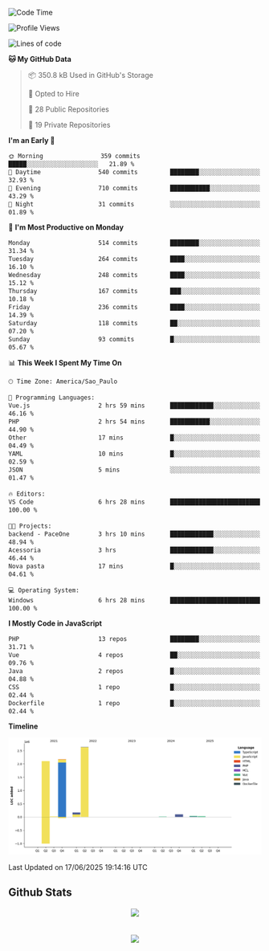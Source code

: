  
<!--START_SECTION:waka-->
![Code Time](http://img.shields.io/badge/Code%20Time-1%2C890%20hrs%2014%20mins-blue)

![Profile Views](http://img.shields.io/badge/Profile%20Views-0-blue)

![Lines of code](https://img.shields.io/badge/From%20Hello%20World%20I%27ve%20Written-7.2%20million%20lines%20of%20code-blue)

**🐱 My GitHub Data** 

> 📦 350.8 kB Used in GitHub's Storage 
 > 
> 💼 Opted to Hire
 > 
> 📜 28 Public Repositories 
 > 
> 🔑 19 Private Repositories 
 > 
**I'm an Early 🐤** 

```text
🌞 Morning                359 commits         █████░░░░░░░░░░░░░░░░░░░░   21.89 % 
🌆 Daytime                540 commits         ████████░░░░░░░░░░░░░░░░░   32.93 % 
🌃 Evening                710 commits         ███████████░░░░░░░░░░░░░░   43.29 % 
🌙 Night                  31 commits          ░░░░░░░░░░░░░░░░░░░░░░░░░   01.89 % 
```
📅 **I'm Most Productive on Monday** 

```text
Monday                   514 commits         ████████░░░░░░░░░░░░░░░░░   31.34 % 
Tuesday                  264 commits         ████░░░░░░░░░░░░░░░░░░░░░   16.10 % 
Wednesday                248 commits         ████░░░░░░░░░░░░░░░░░░░░░   15.12 % 
Thursday                 167 commits         ███░░░░░░░░░░░░░░░░░░░░░░   10.18 % 
Friday                   236 commits         ████░░░░░░░░░░░░░░░░░░░░░   14.39 % 
Saturday                 118 commits         ██░░░░░░░░░░░░░░░░░░░░░░░   07.20 % 
Sunday                   93 commits          █░░░░░░░░░░░░░░░░░░░░░░░░   05.67 % 
```


📊 **This Week I Spent My Time On** 

```text
🕑︎ Time Zone: America/Sao_Paulo

💬 Programming Languages: 
Vue.js                   2 hrs 59 mins       ████████████░░░░░░░░░░░░░   46.16 % 
PHP                      2 hrs 54 mins       ███████████░░░░░░░░░░░░░░   44.90 % 
Other                    17 mins             █░░░░░░░░░░░░░░░░░░░░░░░░   04.49 % 
YAML                     10 mins             █░░░░░░░░░░░░░░░░░░░░░░░░   02.59 % 
JSON                     5 mins              ░░░░░░░░░░░░░░░░░░░░░░░░░   01.47 % 

🔥 Editors: 
VS Code                  6 hrs 28 mins       █████████████████████████   100.00 % 

🐱‍💻 Projects: 
backend - PaceOne        3 hrs 10 mins       ████████████░░░░░░░░░░░░░   48.94 % 
Acessoria                3 hrs               ████████████░░░░░░░░░░░░░   46.44 % 
Nova pasta               17 mins             █░░░░░░░░░░░░░░░░░░░░░░░░   04.61 % 

💻 Operating System: 
Windows                  6 hrs 28 mins       █████████████████████████   100.00 % 
```

**I Mostly Code in JavaScript** 

```text
PHP                      13 repos            ████████░░░░░░░░░░░░░░░░░   31.71 % 
Vue                      4 repos             ██░░░░░░░░░░░░░░░░░░░░░░░   09.76 % 
Java                     2 repos             █░░░░░░░░░░░░░░░░░░░░░░░░   04.88 % 
CSS                      1 repo              █░░░░░░░░░░░░░░░░░░░░░░░░   02.44 % 
Dockerfile               1 repo              █░░░░░░░░░░░░░░░░░░░░░░░░   02.44 % 
```



**Timeline**

![Lines of Code chart](https://raw.githubusercontent.com/MaueDev/MaueDev/main/assets/bar_graph.png)


 Last Updated on 17/06/2025 19:14:16 UTC
<!--END_SECTION:waka-->

## Github Stats  
<div align="center"><img src="https://github-readme-stats.vercel.app/api/top-langs/?username=MaueDev&hide_border=true&layout=compact" align="center" /></div>  

<br/>  

<br/>  

<div align="center">
<img src="https://komarev.com/ghpvc/?username=MaueDev&&style=flat-square" align="center" />
</div>  
  

